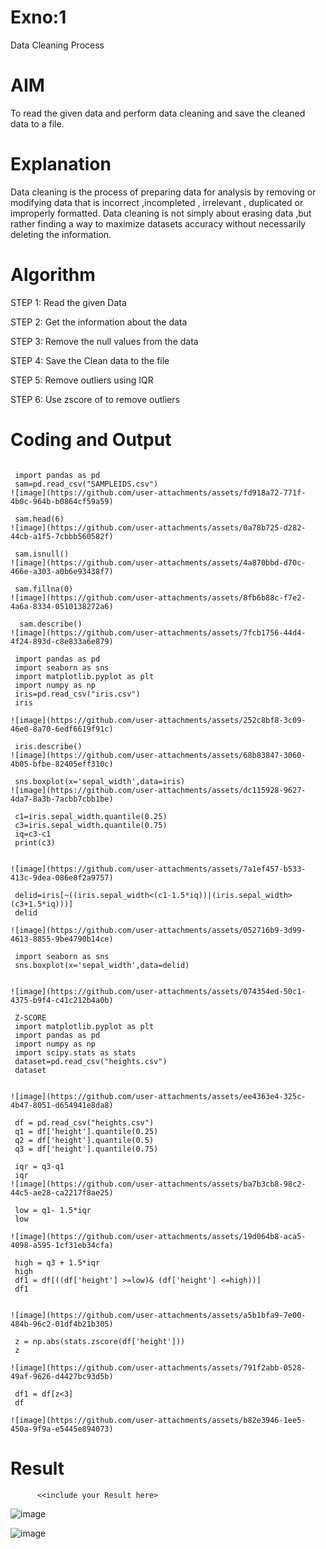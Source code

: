 # Exno:1
Data Cleaning Process

# AIM
To read the given data and perform data cleaning and save the cleaned data to a file.

# Explanation
Data cleaning is the process of preparing data for analysis by removing or modifying data that is incorrect ,incompleted , irrelevant , duplicated or improperly formatted. Data cleaning is not simply about erasing data ,but rather finding a way to maximize datasets accuracy without necessarily deleting the information.

# Algorithm
STEP 1: Read the given Data

STEP 2: Get the information about the data

STEP 3: Remove the null values from the data

STEP 4: Save the Clean data to the file

STEP 5: Remove outliers using IQR

STEP 6: Use zscore of to remove outliers

# Coding and Output
```

 import pandas as pd
 sam=pd.read_csv("SAMPLEIDS.csv")
![image](https://github.com/user-attachments/assets/fd918a72-771f-4b0c-964b-b0864cf59a59)

 sam.head(6)
![image](https://github.com/user-attachments/assets/0a78b725-d282-44cb-a1f5-7cbbb560582f)

 sam.isnull()
![image](https://github.com/user-attachments/assets/4a870bbd-d70c-466e-a303-a0b6e93438f7)

 sam.fillna(0)
![image](https://github.com/user-attachments/assets/8fb6b88c-f7e2-4a6a-8334-0510138272a6)

  sam.describe()
![image](https://github.com/user-attachments/assets/7fcb1756-44d4-4f24-893d-c8e833a6e879)

 import pandas as pd
 import seaborn as sns
 import matplotlib.pyplot as plt
 import numpy as np
 iris=pd.read_csv("iris.csv")
 iris

![image](https://github.com/user-attachments/assets/252c8bf8-3c09-46e0-8a70-6edf6619f91c)

 iris.describe()
![image](https://github.com/user-attachments/assets/68b83847-3060-4b05-bfbe-82405eff310c)

 sns.boxplot(x='sepal_width',data=iris)
![image](https://github.com/user-attachments/assets/dc115928-9627-4da7-8a3b-7acbb7cbb1be)

 c1=iris.sepal_width.quantile(0.25)
 c3=iris.sepal_width.quantile(0.75)
 iq=c3-c1
 print(c3)


![image](https://github.com/user-attachments/assets/7a1ef457-b533-413c-9dea-086e8f2a9757)

 delid=iris[~((iris.sepal_width<(c1-1.5*iq))|(iris.sepal_width>(c3+1.5*iq)))]
 delid

![image](https://github.com/user-attachments/assets/052716b9-3d99-4613-8855-9be4790b14ce)

 import seaborn as sns
 sns.boxplot(x='sepal_width',data=delid)


![image](https://github.com/user-attachments/assets/074354ed-50c1-4375-b9f4-c41c212b4a0b)

 Z-SCORE
 import matplotlib.pyplot as plt
 import pandas as pd
 import numpy as np
 import scipy.stats as stats
 dataset=pd.read_csv("heights.csv")
 dataset


![image](https://github.com/user-attachments/assets/ee4363e4-325c-4b47-8051-d654941e8da8)

 df = pd.read_csv("heights.csv")
 q1 = df['height'].quantile(0.25)
 q2 = df['height'].quantile(0.5)
 q3 = df['height'].quantile(0.75)

 iqr = q3-q1
 iqr
![image](https://github.com/user-attachments/assets/ba7b3cb8-98c2-44c5-ae28-ca2217f8ae25)

 low = q1- 1.5*iqr
 low

![image](https://github.com/user-attachments/assets/19d064b8-aca5-4098-a595-1cf31eb34cfa)

 high = q3 + 1.5*iqr
 high
 df1 = df[((df['height'] >=low)& (df['height'] <=high))]
 df1


![image](https://github.com/user-attachments/assets/a5b1bfa9-7e00-484b-96c2-01df4b21b305)

 z = np.abs(stats.zscore(df['height']))
 z

![image](https://github.com/user-attachments/assets/791f2abb-0528-49af-9626-d4427bc93d5b)

 df1 = df[z<3]
 df

![image](https://github.com/user-attachments/assets/b82e3946-1ee5-450a-9f9a-e5445e894073)
```

# Result
          <<include your Result here>

![image](https://github.com/user-attachments/assets/33213eac-43f9-4fdc-b059-f42056bc25de)

![image](https://github.com/user-attachments/assets/071bd377-8dce-48ed-a874-b52d9225345c)
